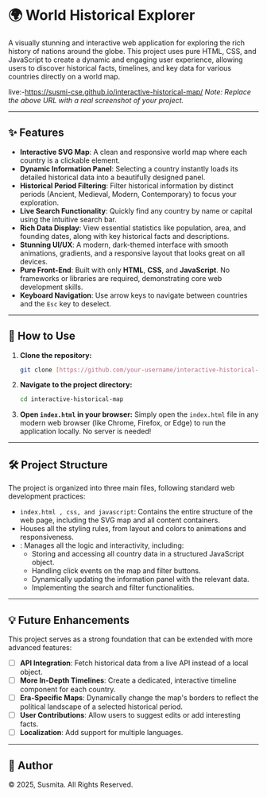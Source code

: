 # 🌍 World Historical Explorer

A visually stunning and interactive web application for exploring the rich history of nations around the globe. This project uses pure HTML, CSS, and JavaScript to create a dynamic and engaging user experience, allowing users to discover historical facts, timelines, and key data for various countries directly on a world map.

live:-https://susmi-cse.github.io/interactive-historical-map/ 
*Note: Replace the above URL with a real screenshot of your project.*

---

## ✨ Features

- **Interactive SVG Map**: A clean and responsive world map where each country is a clickable element.
- **Dynamic Information Panel**: Selecting a country instantly loads its detailed historical data into a beautifully designed panel.
- **Historical Period Filtering**: Filter historical information by distinct periods (Ancient, Medieval, Modern, Contemporary) to focus your exploration.
- **Live Search Functionality**: Quickly find any country by name or capital using the intuitive search bar.
- **Rich Data Display**: View essential statistics like population, area, and founding dates, along with key historical facts and descriptions.
- **Stunning UI/UX**: A modern, dark-themed interface with smooth animations, gradients, and a responsive layout that looks great on all devices.
- **Pure Front-End**: Built with only **HTML**, **CSS**, and **JavaScript**. No frameworks or libraries are required, demonstrating core web development skills.
- **Keyboard Navigation**: Use arrow keys to navigate between countries and the `Esc` key to deselect.

---

## 🚀 How to Use

1.  **Clone the repository:**
    ```bash
    git clone [https://github.com/your-username/interactive-historical-map.git](https://github.com/your-username/interactive-historical-map.git)
    ```

2.  **Navigate to the project directory:**
    ```bash
    cd interactive-historical-map
    ```

3.  **Open `index.html` in your browser:**
    Simply open the `index.html` file in any modern web browser (like Chrome, Firefox, or Edge) to run the application locally. No server is needed!

---

## 🛠️ Project Structure

The project is organized into three main files, following standard web development practices:

-   `index.html , css, and javascript`: Contains the entire structure of the web page, including the SVG map and all content containers.
-    Houses all the styling rules, from layout and colors to animations and responsiveness.
-   : Manages all the logic and interactivity, including:
    -   Storing and accessing all country data in a structured JavaScript object.
    -   Handling click events on the map and filter buttons.
    -   Dynamically updating the information panel with the relevant data.
    -   Implementing the search and filter functionalities.

---

## 💡 Future Enhancements

This project serves as a strong foundation that can be extended with more advanced features:

-   [ ] **API Integration**: Fetch historical data from a live API instead of a local object.
-   [ ] **More In-Depth Timelines**: Create a dedicated, interactive timeline component for each country.
-   [ ] **Era-Specific Maps**: Dynamically change the map's borders to reflect the political landscape of a selected historical period.
-   [ ] **User Contributions**: Allow users to suggest edits or add interesting facts.
-   [ ] **Localization**: Add support for multiple languages.

---

## 👤 Author

&copy; 2025, Susmita. All Rights Reserved.
